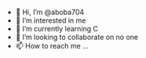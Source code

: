 - 👋 Hi, I’m @aboba704
- 👀 I’m interested in me
- 🌱 I’m currently learning C
- 💞️ I’m looking to collaborate on no one
- 📫 How to reach me ...

<!---
aboba704/aboba704 is a ✨ special ✨ repository because its `README.md` (this file) appears on your GitHub profile.
You can click the Preview link to take a look at your changes.
--->
